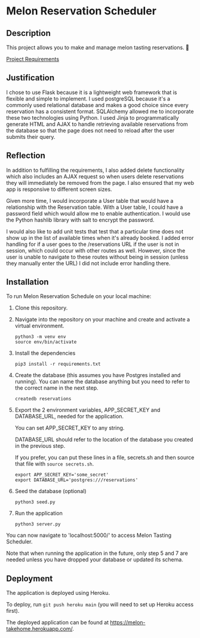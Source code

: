 # Melon Reservation Scheduler

## Description

This project allows you to make and manage melon tasting reservations. 🍉

[Project Requirements](https://docs.google.com/document/d/1g5WMLwezVuGCNnZBafREobcDDst8PgxElGPHfk7EgRI/edit)

## Justification

I chose to use Flask because it is a lightweight web framework that is flexible and simple to implement. I used postgreSQL because it's a commonly used relational database and makes a good choice since every reservation has a consistent format. SQLAlchemy allowed me to incorporate these two technologies using Python. I used Jinja to programmatically generate HTML and AJAX to handle retrieving available reservations from the database so that the page does not need to reload after the user submits their query.

## Reflection

In addition to fulfilling the requirements, I also added delete functionality which also includes an AJAX request so when users delete reservations they will immediately be removed from the page. I also ensured that my web app is responsive to different screen sizes.

Given more time, I would incorporate a User table that would have a relationship with the Reservation table. With a User table, I could have a password field which would allow me to enable authentication. I would use the Python hashlib library with salt to encrypt the password.

I would also like to add unit tests that test that a particular time does not show up in the list of available times when it's already booked. I added error handling for if a user goes to the /reservations URL if the user is not in session, which could occur with other routes as well. However, since the user is unable to navigate to these routes without being in session (unless they manually enter the URL) I did not include error handling there.

## Installation

To run Melon Reservation Schedule on your local machine:

1. Clone this repository.

2. Navigate into the repository on your machine and create and activate a virtual environment.

   ```
   python3 -m venv env
   source env/bin/activate
   ```

3. Install the dependencies

   ```
   pip3 install -r requirements.txt
   ```

4. Create the database (this assumes you have Postgres installed and running). You can name the database
   anything but you need to refer to the correct name in the next step.

   ```
   createdb reservations
   ```

5. Export the 2 environment variables, APP_SECRET_KEY and DATABASE_URL, needed for the application.

   You can set APP_SECRET_KEY to any string.

   DATABASE_URL should refer to the location of the database you created in the previous step.

   If you prefer, you can put these lines in a file, secrets.sh and
   then source that file with `source secrets.sh`.

   ```
   export APP_SECRET_KEY='some_secret'
   export DATABASE_URL='postgres:///reservations'
   ```

6. Seed the database (optional)

   ```
   python3 seed.py
   ```

7. Run the application

   ```
   python3 server.py
   ```

You can now navigate to 'localhost:5000/' to access Melon Tasting Scheduler.

Note that when running the application in the future, only step 5 and 7 are needed unless
you have dropped your database or updated its schema.

## Deployment

The application is deployed using Heroku.

To deploy, run `git push heroku main` (you will need to set up Heroku access first).

The deployed application can be found at https://melon-takehome.herokuapp.com/.
